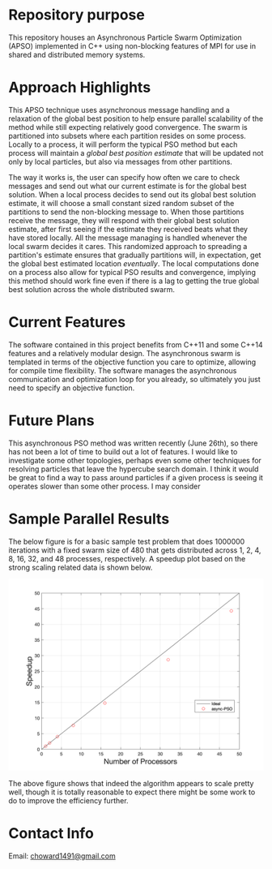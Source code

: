 # Repository purpose
 This repository houses an Asynchronous Particle Swarm Optimization (APSO) implemented in C++ using non-blocking features of MPI for use in shared and distributed memory systems.

 # Approach Highlights
 This APSO technique uses asynchronous message handling and a relaxation of the global best position to help ensure parallel scalability of the method while still expecting relatively good convergence. The swarm is partitioned into subsets where each partition resides on some process. Locally to a process, it will perform the typical PSO method but each process will maintain a _global best position estimate_ that will be updated not only by local particles, but also via messages from other partitions. 

 The way it works is, the user can specify how often we care to check messages and send out what our current estimate is for the global best solution. When a local process decides to send out its global best solution estimate, it will choose a small constant sized random subset of the partitions to send the non-blocking message to. When those partitions receive the message, they will respond with their global best solution estimate, after first seeing if the estimate they received beats what they have stored locally. All the message managing is handled whenever the local swarm decides it cares. This randomized approach to spreading a partition's estimate ensures that gradually partitions will, in expectation, get the global best estimated location _eventually_. The local computations done on a process also allow for typical PSO results and convergence, implying this method should work fine even if there is a lag to getting the true global best solution across the whole distributed swarm.

 # Current Features
 The software contained in this project benefits from C++11 and some C++14 features and a relatively modular design. The asynchronous swarm is templated in terms of the objective function you care to optimize, allowing for compile time flexibility. The software manages the asynchronous communication and optimization loop for you already, so ultimately you just need to specify an objective function.

 # Future Plans
 This asynchronous PSO method was written recently (June 26th), so there has not been a lot of time to build out a lot of features. I would like to investigate some other topologies, perhaps even some other techniques for resolving particles that leave the hypercube search domain. I think it would be great to find a way to pass around particles if a given process is seeing it operates slower than some other process. I may consider

 # Sample Parallel Results
 The below figure is for a basic sample test problem that does 1000000 iterations with a fixed swarm size of 480 that gets distributed across 1, 2, 4, 8, 16, 32, and 48 processes, respectively. A speedup plot based on the strong scaling related data is shown below.

 ![Strong Scaling Speed-up](media/speedup.png)

 The above figure shows that indeed the algorithm appears to scale pretty well, though it is totally reasonable to expect there might be some work to do to improve the efficiency further.

 # Contact Info
 Email: choward1491@gmail.com


